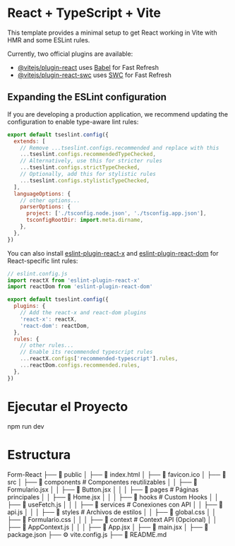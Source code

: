 # React + TypeScript + Vite

This template provides a minimal setup to get React working in Vite with HMR and some ESLint rules.

Currently, two official plugins are available:

- [@vitejs/plugin-react](https://github.com/vitejs/vite-plugin-react/blob/main/packages/plugin-react/README.md) uses [Babel](https://babeljs.io/) for Fast Refresh
- [@vitejs/plugin-react-swc](https://github.com/vitejs/vite-plugin-react-swc) uses [SWC](https://swc.rs/) for Fast Refresh

## Expanding the ESLint configuration

If you are developing a production application, we recommend updating the configuration to enable type-aware lint rules:

```js
export default tseslint.config({
  extends: [
    // Remove ...tseslint.configs.recommended and replace with this
    ...tseslint.configs.recommendedTypeChecked,
    // Alternatively, use this for stricter rules
    ...tseslint.configs.strictTypeChecked,
    // Optionally, add this for stylistic rules
    ...tseslint.configs.stylisticTypeChecked,
  ],
  languageOptions: {
    // other options...
    parserOptions: {
      project: ['./tsconfig.node.json', './tsconfig.app.json'],
      tsconfigRootDir: import.meta.dirname,
    },
  },
})
```

You can also install [eslint-plugin-react-x](https://github.com/Rel1cx/eslint-react/tree/main/packages/plugins/eslint-plugin-react-x) and [eslint-plugin-react-dom](https://github.com/Rel1cx/eslint-react/tree/main/packages/plugins/eslint-plugin-react-dom) for React-specific lint rules:

```js
// eslint.config.js
import reactX from 'eslint-plugin-react-x'
import reactDom from 'eslint-plugin-react-dom'

export default tseslint.config({
  plugins: {
    // Add the react-x and react-dom plugins
    'react-x': reactX,
    'react-dom': reactDom,
  },
  rules: {
    // other rules...
    // Enable its recommended typescript rules
    ...reactX.configs['recommended-typescript'].rules,
    ...reactDom.configs.recommended.rules,
  },
})
```
# Ejecutar el Proyecto
npm run dev


# Estructura
Form-React
├── 📂 public
│   ├── 📝 index.html
│   ├── 🎨 favicon.ico
│
├── 📂 src
│   ├── 📂 components   # Componentes reutilizables
│   │   ├── 📝 Formulario.jsx
│   │   ├── 📝 Button.jsx
│   │
│   ├── 📂 pages   # Páginas principales
│   │   ├── 📝 Home.jsx
│   │
│   ├── 📂 hooks   # Custom Hooks
│   │   ├── 📝 useFetch.js
│   │
│   ├── 📂 services   # Conexiones con API
│   │   ├── 📝 api.js
│   │
│   ├── 📂 styles   # Archivos de estilos
│   │   ├── 🎨 global.css
│   │   ├── 🎨 Formulario.css
│   │
│   ├── 📂 context   # Context API (Opcional)
│   │   ├── 📝 AppContext.js
│   │
│   ├── 📝 App.jsx
│   ├── 📝 main.jsx
│
├── 📝 package.json
├── ⚙️ vite.config.js
├── 📖 README.md
